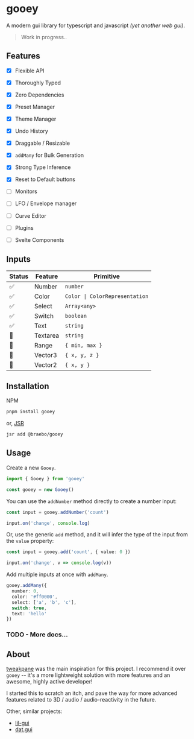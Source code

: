 # gooey

A modern gui library for typescript and javascript _(yet another web gui)_.

> Work in progress..

## Features

- [x] Flexible API
- [x] Thoroughly Typed
- [x] Zero Dependencies
- [x] Preset Manager
- [x] Theme Manager
- [x] Undo History
- [x] Draggable / Resizable
- [x] `addMany` for Bulk Generation
- [x] Strong Type Inference
- [x] Reset to Default buttons
- [ ] Monitors
- [ ] LFO / Envelope manager
- [ ] Curve Editor
- [ ] Plugins
- [ ] Svelte Components


## Inputs

| Status | Feature  | Primitive                      |
| ------ | -------- | ------------------------------ |
| ✅      | Number   | `number`                       |
| ✅      | Color    | `Color \| ColorRepresentation` |
| ✅      | Select   | `Array<any>`                   |
| ✅      | Switch   | `boolean`                      |
| ✅      | Text     | `string`                       |
| 🚧      | Textarea | `string`                       |
| 🚧      | Range    | `{ min, max }`                 |
| 🚧      | Vector3  | `{ x, y, z }`                  |
| 🚧      | Vector2  | `{ x, y }`                     |


## Installation

NPM

```bash
pnpm install gooey
```

or, [JSR](https://jsr.io/)

```bash
jsr add @braebo/gooey
```


## Usage

Create a new `Gooey`.

```typescript
import { Gooey } from 'gooey'

const gooey = new Gooey()
```


You can use the `addNumber` method directly to create a number input:

```typescript
const input = gooey.addNumber('count')

input.on('change', console.log)
```


Or, use the generic `add` method, and it will infer the type of the input from the `value` property:

```typescript
const input = gooey.add('count', { value: 0 })

input.on('change', v => console.log(v))
```


Add multiple inputs at once with `addMany`.

```typescript
gooey.addMany({
  number: 0,
  color: '#ff0000',
  select: ['a', 'b', 'c'],
  switch: true,
  text: 'hello'
})
```

### TODO - More docs...

## About

[tweakpane](https://github.com/cocopon/tweakpane) was the main inspiration for this project.  I recommend it over `gooey` -- it's a more lightweight solution with more features and an awesome, highly active developer!

I started this to scratch an itch, and pave the way for more advanced features related to 3D / audio / audio-reactivity in the future.

Other, similar projects:

- [lil-gui](https://github.com/georgealways/lil-gui)
- [dat.gui](https://github.com/dataarts/dat.gui)

